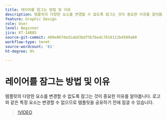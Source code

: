 ```yaml
---
title: 레이어를 잠그는 방법 및 이유
description: 템플릿의 다양한 요소를 변경할 수 없도록 잠그는 것이 중요한 이유를 알아봅니다.
feature: Graphic Design
role: User
level: Beginner
jira: KT-14885
source-git-commit: 409e067ded1abd3bdf5b7bedc7616112b4589a60
workflow-type: tm+mt
source-wordcount: '61'
ht-degree: 0%

---
```


# 레이어를 잠그는 방법 및 이유

템플릿의 다양한 요소를 변경할 수 없도록 잠그는 것이 중요한 이유를 알아봅니다. 로고와 같은 특정 요소는 변경할 수 없으므로 템플릿을 공유하기 전에 잠글 수 있습니다.

>[!VIDEO](https://video.tv.adobe.com/v/3427095?quality=12&learn=on&hidetitle=true)
